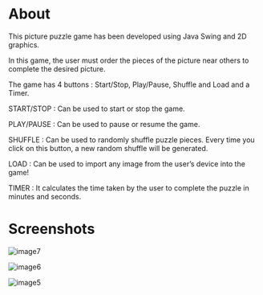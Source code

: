 # About 
This picture puzzle game has been developed using Java Swing and 2D graphics. 

In this game, the user must order the pieces of the picture near others to complete the desired picture. 

The game has 4 buttons : Start/Stop, Play/Pause, Shuffle and Load and a Timer.

START/STOP : Can be used to start or stop the game.

PLAY/PAUSE : Can be used to pause or resume the game.

SHUFFLE : Can be used to randomly shuffle puzzle pieces. Every time you click on this button, a new random shuffle will be generated.

LOAD : Can be used to import any image from the user’s device into the game!

TIMER : It calculates the time taken by the user to complete the puzzle in minutes and seconds.

# Screenshots 
![image7](https://user-images.githubusercontent.com/76456498/114835638-67d9be80-9def-11eb-8d79-5cff358d8db6.png)

![image6](https://user-images.githubusercontent.com/76456498/114835803-95bf0300-9def-11eb-9b3b-0e20e566663b.png)


![image5](https://user-images.githubusercontent.com/76456498/114835674-70ca9000-9def-11eb-94e1-1420d913d6ca.png)


